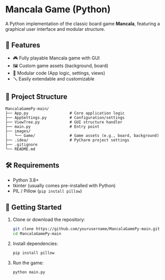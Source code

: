# Mancala Game (Python)

A Python implementation of the classic board game **Mancala**, featuring a graphical user interface and modular structure.

## 🧩 Features

- 🎮 Fully playable Mancala game with GUI
- 🖼️ Custom game assets (background, board)
- 🧠 Modular code (App logic, settings, views)
- 🪛 Easily extendable and customizable

## 📁 Project Structure

```
MancalaGamePy-main/
├── App.py                  # Core application logic
├── AppSettings.py          # Configuration/settings
├── ViewTree.py             # GUI structure handler
├── main.py                 # Entry point
├── images/
│   └── Game/               # Game assets (e.g., board, background)
├── .idea/                  # PyCharm project settings
├── .gitignore
└── README.md
```

## 🛠 Requirements

- Python 3.8+
- tkinter (usually comes pre-installed with Python)
- PIL / Pillow (`pip install pillow`)

## 🚀 Getting Started

1. Clone or download the repository:
   ```bash
   git clone https://github.com/yourusername/MancalaGamePy-main.git
   cd MancalaGamePy-main
   ```

2. Install dependencies:
   ```bash
   pip install pillow
   ```

3. Run the game:
   ```bash
   python main.py
   ```
